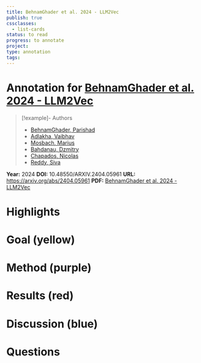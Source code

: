 ```yaml
---
title: BehnamGhader et al. 2024 - LLM2Vec
publish: true
cssclasses:
  - list-cards
status: to read
progress: to annotate
project:
type: annotation
tags:
---
```

# Annotation for [BehnamGhader et al. 2024 - LLM2Vec](Papers/References/BehnamGhader%20et%20al.%202024%20-%20LLM2Vec)

> [!example]- Authors
> - [BehnamGhader, Parishad](BehnamGhader%2C%20Parishad)
> - [Adlakha, Vaibhav](Adlakha%2C%20Vaibhav)
> - [Mosbach, Marius](Mosbach%2C%20Marius)
> - [Bahdanau, Dzmitry](Bahdanau%2C%20Dzmitry)
> - [Chapados, Nicolas](Chapados%2C%20Nicolas)
> - [Reddy, Siva](Reddy%2C%20Siva)

**Year:** 2024
**DOI:** 10.48550/ARXIV.2404.05961
**URL:** https://arxiv.org/abs/2404.05961
**PDF:** [BehnamGhader et al. 2024 - LLM2Vec](Papers/PDFs/BehnamGhader%20et%20al.%202024%20-%20LLM2Vec%20Large%20Language%20Models%20Are%20Secretly%20Powerful%20Text%20Encoders.pdf)

# Highlights


# Goal (yellow)


# Method (purple)


# Results (red)


# Discussion (blue)


# Questions


